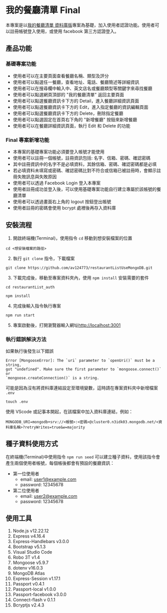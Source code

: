 # 我的餐廳清單 Final
本專案是以[我的餐廳清單 資料庫版](https://github.com/av124773/restaurantListUseMongoDB)專案為基礎，加入使用者認證功能。使用者可以註冊帳號登入使用，或使用 facebook 第三方認證登入。

## 產品功能
### 基礎專案功能
- 使用者可以在主要頁面查看餐廳名稱、類型及評分
- 使用者可以點選任一餐廳，查看地址、電話、餐廳簡述等詳細資訊
- 使用者可以在搜尋欄中輸入中、英文店名或餐廳類型等關鍵字來尋找餐廳
- 使用者可以點選網頁頂部的 "我的餐廳清單" 返回主要頁面
- 使用者可以點選餐廳資訊卡下方的 Detail，進入餐廳詳細資訊頁面
- 使用者可以點選餐廳資訊卡下方的 Edit，進入指定餐廳的資訊編輯頁面
- 使用者可以點選餐廳資訊卡下方的 Delete，刪除指定餐廳
- 使用者可以點選固定在首頁右下角的 "新增餐廳" 按鈕來新增餐廳
- 使用者可以在餐廳詳細資訊頁面，執行 Edit 和 Delete 的功能

### Final 專案新增功能
- 本專案的基礎專案功能必須要登入帳號才能使用
- 使用者可以註冊一個帳號，註冊資訊包括: 名字、信箱、密碼、確認密碼
- 其中註冊資訊中的名字不是必填資料，其餘信箱、密碼、確認密碼都是必填
- 若必填資料未填寫或密碼、確認密碼比對不符合或信箱已被註冊時，會顯示註冊失敗訊息與失敗原因
- 使用者可以透過 Facebook Login 登入本專案
- 使用者註冊成功並登入後，可以使用基礎專案功能自行建立專屬於該帳號的餐廳清單 
- 使用者可以透過畫面右上角的 logout 按鈕登出帳號
- 使用者註冊的密碼會使用 bcrypt 處裡後再存入資料庫

## 安裝流程
1. 開啟終端機(Terminal)，使用指令 `cd` 移動到想安裝檔案的位置
```
cd <想安裝檔案的路徑>
```
2. 執行 `git clone` 指令，下載檔案
```
git clone https://github.com/av124773/restaurantListUseMongoDB.git
```
3. 下載完成後，移動至專案資料夾內，使用 `npm install` 安裝需要的套件
```
cd restaurantList_auth

npm install
```
4. 完成後輸入指令執行專案
```
npm run start
```
5. 專案啟動後，打開瀏覽器輸入網址[http://localhost:3001](http://localhost:3001)
### 執行錯誤解決方法
如果執行後發生以下錯誤
```
Error [MongooseError]: The `uri` parameter to `openUri()` must be a string, 
got "undefined". Make sure the first parameter to `mongoose.connect()` or 
`mongoose.createConnection()` is a string.

```
可能是因為沒有將資料庫連結設定至環境變數，這時請在專案資料夾中新增檔案 `.env`
```
touch .env
```
使用 VScode 或記事本開起，在該檔案中加入資料庫連結，例如：
```
MONGODB_URI=mongodb+srv://<帳號>:<密碼>@cluster0.n3idk03.mongodb.net/<資料庫名稱>?retryWrites=true&w=majority
```
## 種子資料使用方式
在終端機(Terminal)中使用指令 `npm run seed` 可以建立種子資料，使用該指令會產生兩個使用者帳號，每個帳後都會有預設的餐廳資訊：
- 第一位使用者
  - email: user1@example.com
  - password: 12345678
- 第二位使用者
  - email: user2@example.com
  - password: 12345678

## 使用工具
1. Node.js v12.22.12
2. Express v4.16.4
3. Express-Handlebars v3.0.0
4. Bootstrap v5.1.3
5. Visual Studio Code
6. Robo 3T v1.4
7. Mongoose v5.9.7
8. dotenv v16.0.3
9. MongoDB Atlas
10. Express-Session v1.17.1
11. Passport v0.4.1
12. Passport-local v1.0.0
13. Passport-facebook v3.0.0
14. Connect-flash v 0.1.1
15. Bcryptjs v2.4.3


